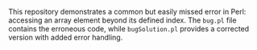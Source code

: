 This repository demonstrates a common but easily missed error in Perl: accessing an array element beyond its defined index.  The `bug.pl` file contains the erroneous code, while `bugSolution.pl` provides a corrected version with added error handling.